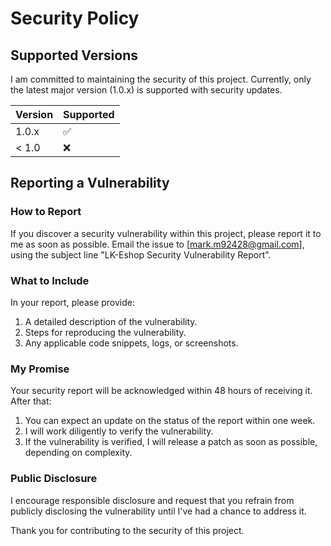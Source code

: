 # Security Policy

## Supported Versions

I am committed to maintaining the security of this project. Currently, only the latest major version (1.0.x) is supported with security updates.

| Version | Supported          |
| ------- | ------------------ |
| 1.0.x   | :white_check_mark: |
| < 1.0   | :x:                |

## Reporting a Vulnerability

### How to Report

If you discover a security vulnerability within this project, please report it to me as soon as possible. Email the issue to [mark.m92428@gmail.com], using the subject line "LK-Eshop Security Vulnerability Report".

### What to Include

In your report, please provide:

1. A detailed description of the vulnerability.
2. Steps for reproducing the vulnerability.
3. Any applicable code snippets, logs, or screenshots.

### My Promise

Your security report will be acknowledged within 48 hours of receiving it. After that:

1. You can expect an update on the status of the report within one week.
2. I will work diligently to verify the vulnerability.
3. If the vulnerability is verified, I will release a patch as soon as possible, depending on complexity.

### Public Disclosure

I encourage responsible disclosure and request that you refrain from publicly disclosing the vulnerability until I've had a chance to address it.

Thank you for contributing to the security of this project.

